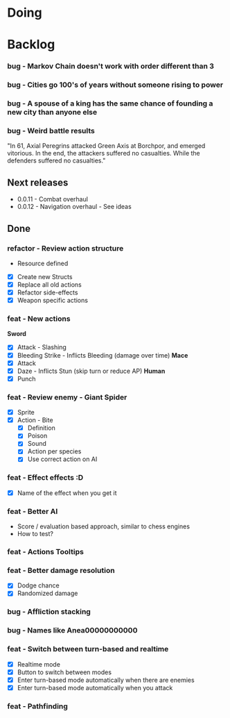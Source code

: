 # Doing


# Backlog


### bug - Markov Chain doesn't work with order different than 3

### bug - Cities go 100's of years without someone rising to power

### bug - A spouse of a king has the same chance of founding a new city than anyone else

### bug - Weird battle results

"In 61, Axial Peregrins attacked Green Axis at Borchpor, and emerged vitorious.
In the end, the attackers suffered no casualties. While the defenders suffered no casualties."

## Next releases

- 0.0.11 - Combat overhaul
- 0.0.12 - Navigation overhaul - See ideas

## Done
### refactor - Review action structure
- Resource defined
- [x] Create new Structs
- [x] Replace all old actions
- [x] Refactor side-effects
- [x] Weapon specific actions
### feat - New actions
**Sword**
- [x] Attack - Slashing
- [x] Bleeding Strike - Inflicts Bleeding (damage over time)
**Mace**
- [x] Attack
- [x] Daze - Inflicts Stun (skip turn or reduce AP)
**Human**
- [x] Punch
### feat - Review enemy - Giant Spider
- [x] Sprite
- [x] Action - Bite
	- [x] Definition
	- [x] Poison
	- [x] Sound
	- [x] Action per species
	- [x] Use correct action on AI
### feat - Effect effects :D
- [x] Name of the effect when you get it
### feat - Better AI
- Score / evaluation based approach, similar to chess engines
- How to test?
### feat - Actions Tooltips

### feat - Better damage resolution
- [x] Dodge chance
- [x] Randomized damage
### bug - Affliction stacking

### bug - Names like Anea00000000000

### feat - Switch between turn-based and realtime

- [x] Realtime mode
- [x] Button to switch between modes
- [x] Enter turn-based mode automatically when there are enemies
- [x] Enter turn-based mode automatically when you attack
### feat - Pathfinding
